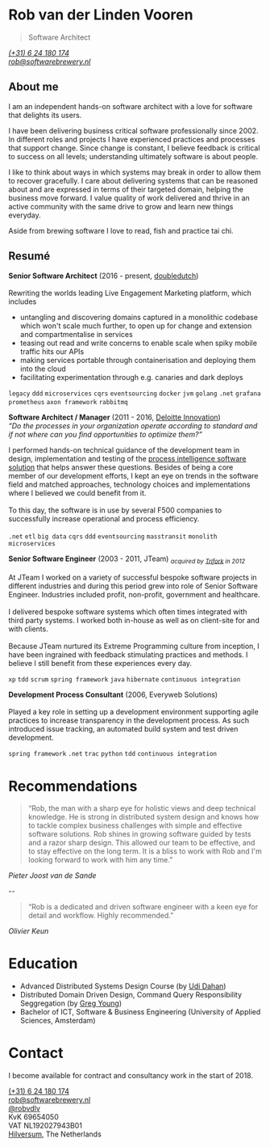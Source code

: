 # Rob van der Linden Vooren

> Software Architect

_[(+31) 6 24 180 174](tel:+31624180174)_<br/>
_[rob@softwarebrewery.nl](mailto:rob@softwarebrewery.nl)_<br/>

## About me
I am an independent hands-on software architect with a love for software that delights its users.

I have been delivering business critical software professionally since 2002. In different roles and projects I have experienced practices and processes that support change. Since change is constant, I believe feedback is critical to success on all levels; understanding ultimately software is about people.

I like to think about ways in which systems may break in order to allow them to recover gracefully. I care about delivering systems that can be reasoned about and are expressed in terms of their targeted domain, helping the business move forward. I value quality of work delivered and thrive in an active community with the same drive to grow and learn new things everyday.

Aside from brewing software I love to read, fish and practice tai chi.

## Resumé
**Senior Software Architect** (2016 - present, [doubledutch](www.doubledutch.me))<br/><br/>
Rewriting the worlds leading Live Engagement Marketing platform, which includes<br/>
* untangling and discovering domains captured in a monolithic codebase which won't scale much further, to open up for change and extension and compartmentalise in services
* teasing out read and write concerns to enable scale when spiky mobile traffic hits our APIs
* making services portable through containerisation and deploying them into the cloud
* facilitating experimentation through e.g. canaries and dark deploys

`legacy` `ddd` `microservices` `cqrs` `eventsourcing` `docker` `jvm` `golang` `.net` `grafana` `prometheus` `axon framework` `rabbitmq`

**Software Architect / Manager** (2011 - 2016, [Deloitte Innovation](https://www2.deloitte.com/nl/nl/pages/innovatie/topics/innovatie.html))<br/>
_“Do the processes in your organization operate according to standard and if not where can you find opportunities to optimize them?”_

I performed hands-on technical guidance of the development team in design, implementation and testing of the [process intelligence software solution](https://www2.deloitte.com/us/en/pages/operations/solutions/process-efficiency-with-advanced-analytics.html) that helps answer these questions. Besides of being a core member of our development efforts, I kept an eye on trends in the software field and matched approaches, technology choices and implementations where I believed we could benefit from it.<br/>
<br/>
To this day, the software is in use by several F500 companies to successfully increase operational and process efficiency.<br/>
<br/>
`.net` `etl` `big data` `cqrs` `ddd` `eventsourcing` `masstransit` `monolith` `microservices`

**Senior Software Engineer** (2003 - 2011, JTeam) _<sub>acquired by [Trifork](http://trifork.nl) in 2012</sub>_<br/><br/>At JTeam I worked on a variety of successful bespoke software projects in different industries and during this period grew into role of Senior Software Engineer. Industries included profit, non-profit, government and healthcare.<br/>
<br/>
I delivered bespoke software systems which often times integrated with third party systems. I worked both in-house as well as on client-site for and with clients.<br/>
<br/>
Because JTeam nurtured its Extreme Programming culture from inception, I have been ingrained with feedback stimulating practices and methods. I believe I still benefit from these experiences every day.

`xp` `tdd` `scrum` `spring framework` `java` `hibernate` `continuous integration`

**Development Process Consultant** (2006, Everyweb Solutions)<br/><br/>
Played a key role in setting up a development environment supporting agile practices to increase transparency in the development process. As such introduced issue tracking, an automated build system and test driven development.

`spring framework` `.net` `trac` `python` `tdd` `continuous integration`

# Recommendations
> “Rob, the man with a sharp eye for holistic views and deep technical knowledge. He is strong in distributed system design and knows how to tackle complex business challenges with simple and effective software solutions. Rob shines in growing software guided by tests and a razor sharp design. This allowed our team to be effective, and to stay effective on the long term. It is a bliss to work with Rob and I'm looking forward to work with him any time.”

_Pieter Joost van de Sande_

--

> “Rob is a dedicated and driven software engineer with a keen eye for detail and workflow. Highly recommended.”

 _Olivier Keun_

# Education
* Advanced Distributed Systems Design Course (by [Udi Dahan](http://udidahan.com))<br/>
* Distributed Domain Driven Design, Command Query Responsibility Seggregation (by [Greg Young](https://goodenoughsoftware.net))<br/>
* Bachelor of ICT, Software & Business Engineering (University of Applied Sciences, Amsterdam)

# Contact
I become available for contract and consultancy work in the start of 2018.

[(+31) 6 24 180 174](tel:+31624180174)<br/>
[rob@softwarebrewery.nl](mailto:rob@softwarebrewery.nl)<br/>
[@robvdlv](https://twitter.com/robvdlv)<br/>
KvK 69654050<br/>
VAT NL192027943B01<br/>
[Hilversum](https://www.google.nl/maps/place/Hilversum), The Netherlands<br/>
<br/>
